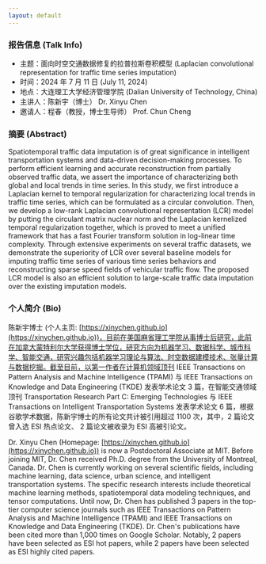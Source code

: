 ```yaml
---
layout: default
---
```


### 报告信息 (Talk Info)

- 主题：面向时空交通数据修复的拉普拉斯卷积模型 (Laplacian convolutional representation for traffic time series imputation)
- 时间：2024 年 7 月 11 日 (July 11, 2024)
- 地点：大连理工大学经济管理学院 (Dalian University of Technology, China)
- 主讲人：陈新宇（博士） Dr. Xinyu Chen
- 邀请人：程春（教授，博士生导师） Prof. Chun Cheng

### 摘要 (Abstract)

Spatiotemporal traffic data imputation is of great significance in intelligent transportation systems and data-driven decision-making processes. To perform efficient learning and accurate reconstruction from partially observed traffic data, we assert the importance of characterizing both global and local trends in time series. In this study, we first introduce a Laplacian kernel to temporal regularization for characterizing local trends in traffic time series, which can be formulated as a circular convolution. Then, we develop a low-rank Laplacian convolutional representation (LCR) model by putting the circulant matrix nuclear norm and the Laplacian kernelized temporal regularization together, which is proved to meet a unified framework that has a fast Fourier transform solution in log-linear time complexity. Through extensive experiments on several traffic datasets, we demonstrate the superiority of LCR over several baseline models for imputing traffic time series of various time series behaviors and reconstructing sparse speed fields of vehicular traffic flow. The proposed LCR model is also an efficient solution to large-scale traffic data imputation over the existing imputation models.

### 个人简介 (Bio)

陈新宇博士 (个人主页: [https://xinychen.github.io](https://xinychen.github.io))，目前在美国麻省理工学院从事博士后研究，此前在加拿大蒙特利尔大学获得博士学位，研究方向为机器学习、数据科学、城市科学、智能交通，研究兴趣包括机器学习理论与算法、时空数据建模技术、张量计算与数据挖掘。截至目前，以第一作者在计算机领域顶刊 IEEE Transactions on Pattern Analysis and Machine Intelligence (TPAMI) 与 IEEE Transactions on Knowledge and Data Engineering (TKDE) 发表学术论文 3 篇，在智能交通领域顶刊 Transportation Research Part C: Emerging Technologies 与 IEEE Transactions on Intelligent Transportation Systems 发表学术论文 6 篇，根据谷歌学术数据，陈新宇博士的所有论文共计被引用超过 1100 次，其中，2 篇论文曾入选 ESI 热点论文、 2 篇论文被收录为 ESI 高被引论文。

Dr. Xinyu Chen (Homepage: [https://xinychen.github.io](https://xinychen.github.io)) is now a Postdoctoral Associate at MIT. Before joining MIT, Dr. Chen received Ph.D. degree from the University of Montreal, Canada. Dr. Chen is currently working on several scientific fields, including machine learning, data science, urban science, and intelligent transportation systems. The specific research interests include theoretical machine learning methods, spatiotemporal data modeling techniques, and tensor computations. Until now, Dr. Chen has published 3 papers in the top-tier computer science journals such as IEEE Transactions on Pattern Analysis and Machine Intelligence (TPAMI) and IEEE Transactions on Knowledge and Data Engineering (TKDE). Dr. Chen's publications have been cited more than 1,000 times on Google Scholar. Notably, 2 papers have been selected as ESI hot papers, while 2 papers have been selected as ESI highly cited papers.

<br>
